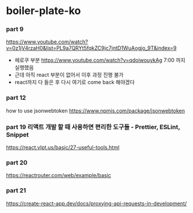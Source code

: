 # boiler-plate-ko


### part 9
https://www.youtube.com/watch?v=0z1jV4rzaH0&list=PL9a7QRYt5fqkZC9jc7jntD1WuAogjo_9T&index=9

- 헤로쿠 부분
https://www.youtube.com/watch?v=qdoiwouykAg 7:00 까지 실행했음
- 근데 아직 react 부분이 없어서 이후 과정 진행 불가
- react까지 다 들은 후 다시 여기로 come back 해야겠다


### part 12
how to use jsonwebtoken
https://www.npmjs.com/package/jsonwebtoken


### part 19  리액트 개발 할 때 사용하면 편리한 도구들 - Prettier, ESLint, Snippet
https://react.vlpt.us/basic/27-useful-tools.html

### part 20
https://reactrouter.com/web/example/basic

### part 21
https://create-react-app.dev/docs/proxying-api-requests-in-development/
